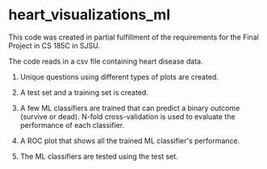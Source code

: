 # heart_visualizations_ml

This code was created in partial fulfillment of the requirements for the Final Project in CS 185C in SJSU.

The code reads in a csv file containing heart disease data. 

1. Unique questions using different types of plots are created.

2. A test set and a training set is created. 

3. A few ML classifiers are trained that can predict a binary outcome (survive or dead). N-fold cross-validation is used to evaluate the performance of each classifier.

4. A ROC plot that shows all the trained ML classifier's performance. 

5. The  ML classifiers are tested using the test set.
